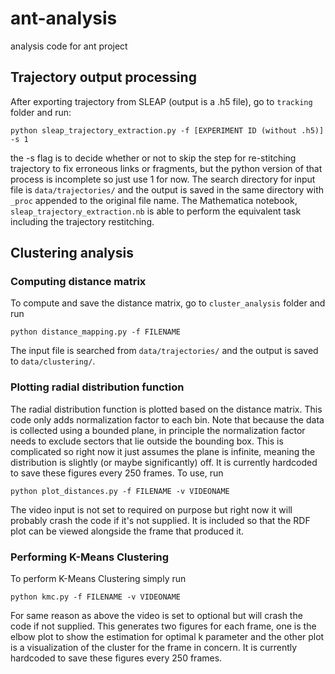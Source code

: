 # ant-analysis
analysis code for ant project

## Trajectory output processing

After exporting trajectory from SLEAP (output is a .h5 file), go to `tracking` folder and run:

``` python sleap_trajectory_extraction.py -f [EXPERIMENT ID (without .h5)] -s 1 ```

the -s flag is to decide whether or not to skip the step for re-stitching trajectory to fix erroneous links or fragments, but the python version of that process is incomplete so just use 1 for now. The search directory for input file is `data/trajectories/` and the output is saved in the same directory with `_proc` appended to the original file name. The Mathematica notebook, `sleap_trajectory_extraction.nb` is able to perform the equivalent task including the trajectory restitching.

## Clustering analysis

### Computing distance matrix

To compute and save the distance matrix, go to `cluster_analysis` folder and run

``` python distance_mapping.py -f FILENAME ```

The input file is searched from `data/trajectories/` and the output is saved to `data/clustering/`.

### Plotting radial distribution function

The radial distribution function is plotted based on the distance matrix. This code only adds normalization factor to each bin. Note that because the data is collected using a bounded plane, in principle the normalization factor needs to exclude sectors that lie outside the bounding box. This is complicated so right now it just assumes the plane is infinite, meaning the distribution is slightly (or maybe significantly) off. It is currently hardcoded to save these figures every 250 frames. To use, run

``` python plot_distances.py -f FILENAME -v VIDEONAME ```

The video input is not set to required on purpose but right now it will probably crash the code if it's not supplied. It is included so that the RDF plot can be viewed alongside the frame that produced it.

### Performing K-Means Clustering

To perform K-Means Clustering simply run

``` python kmc.py -f FILENAME -v VIDEONAME ```

For same reason as above the video is set to optional but will crash the code if not supplied. This generates two figures for each frame, one is the elbow plot to show the estimation for optimal k parameter and the other plot is a visualization of the cluster for the frame in concern. It is currently hardcoded to save these figures every 250 frames.

